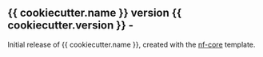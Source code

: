 
## {{ cookiecutter.name }} version {{ cookiecutter.version }} - <date>
Initial release of {{ cookiecutter.name }}, created with the [nf-core](http://nf-co.re/) template.
